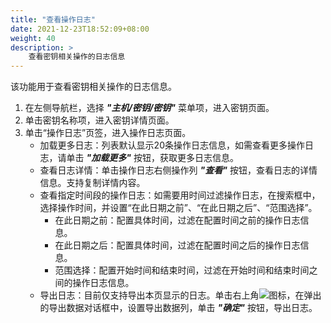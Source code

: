 ```yaml
---
title: "查看操作日志"
date: 2021-12-23T18:52:09+08:00
weight: 40
description: >
    查看密钥相关操作的日志信息
---
```


该功能用于查看密钥相关操作的日志信息。

1. 在左侧导航栏，选择 **_"主机/密钥/密钥"_** 菜单项，进入密钥页面。
2. 单击密钥名称项，进入密钥详情页面。
2. 单击“操作日志”页签，进入操作日志页面。
    - 加载更多日志：列表默认显示20条操作日志信息，如需查看更多操作日志，请单击 **_"加载更多"_** 按钮，获取更多日志信息。
    - 查看日志详情：单击操作日志右侧操作列 **_"查看"_** 按钮，查看日志的详情信息。支持复制详情内容。
    - 查看指定时间段的操作日志：如需要用时间过滤操作日志，在搜索框中，选择操作时间，并设置“在此日期之前”、“在此日期之后”、“范围选择”。
        - 在此日期之前：配置具体时间，过滤在配置时间之前的操作日志信息。
        - 在此日期之后：配置具体时间，过滤在配置时间之后的操作日志信息。
        - 范围选择：配置开始时间和结束时间，过滤在开始时间和结束时间之间的操作日志信息。
    - 导出日志：目前仅支持导出本页显示的日志。单击右上角![](../../../../images/download.png)图标，在弹出的导出数据对话框中，设置导出数据列，单击 **_"确定"_** 按钮，导出日志。